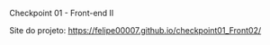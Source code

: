
Checkpoint 01 - Front-end II

Site do projeto: https://felipe00007.github.io/checkpoint01_Front02/



